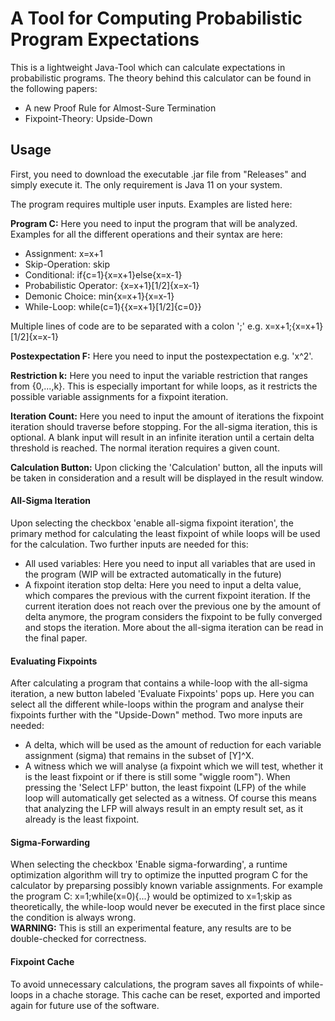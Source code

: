 # A Tool for Computing Probabilistic Program Expectations

This is a lightweight Java-Tool which can calculate expectations in probabilistic programs. The theory behind
this calculator can be found in the following papers:
- A new Proof Rule for Almost-Sure Termination
- Fixpoint-Theory: Upside-Down

## Usage

First, you need to download the executable .jar file from "Releases" and simply execute it. The only requirement is Java 11 on your system.

The program requires multiple user inputs. Examples are listed here:

**Program C:** Here you need to input the program that will be analyzed. Examples for all the different operations and their syntax are here:
- Assignment: x=x+1
- Skip-Operation: skip
- Conditional: if{c=1}{x=x+1}else{x=x-1}
- Probabilistic Operator: {x=x+1}[1/2]{x=x-1}
- Demonic Choice: min{x=x+1}{x=x-1}
- While-Loop: while(c=1){{x=x+1}[1/2]{c=0}}

Multiple lines of code are to be separated with a colon ';' e.g. x=x+1;{x=x+1}[1/2]{x=x-1}

**Postexpectation F:** Here you need to input the postexpectation e.g. 'x^2'.

**Restriction k:** Here you need to input the variable restriction that ranges from {0,...,k}. This is especially important for while loops, as it restricts the possible variable assignments for a fixpoint iteration.

**Iteration Count:** Here you need to input the amount of iterations the fixpoint iteration should traverse before stopping. For the all-sigma iteration, this is optional. A blank input will result in an infinite iteration until a certain delta threshold is reached. The normal iteration requires a given count.

**Calculation Button:** Upon clicking the 'Calculation' button, all the inputs will be taken in consideration and a result will be displayed in the result window.

#### All-Sigma Iteration
Upon selecting the checkbox 'enable all-sigma fixpoint iteration', the primary method for calculating the least fixpoint of while loops will be used for the calculation. Two further inputs are needed for this:
- All used variables: Here you need to input all variables that are used in the program (WIP will be extracted automatically in the future)
- A fixpoint iteration stop delta: Here you need to input a delta value, which compares the previous with the current fixpoint iteration. If the current iteration does not reach over the previous one by the amount of delta anymore, the program considers the fixpoint to be fully converged and stops the iteration.
More about the all-sigma iteration can be read in the final paper.

#### Evaluating Fixpoints
After calculating a program that contains a while-loop with the all-sigma iteration, a new button labeled 'Evaluate Fixpoints' pops up. Here you can select all the different while-loops within the program and analyse their fixpoints further with the "Upside-Down" method. Two more inputs are needed:
- A delta, which will be used as the amount of reduction for each variable assignment (sigma) that remains in the subset of [Y]^X.
- A witness which we will analyse (a fixpoint which we will test, whether it is the least fixpoint or if there is still some "wiggle room"). When pressing the 'Select LFP' button, the least fixpoint (LFP) of the while loop will automatically get selected as a witness. Of course this means that analyzing the LFP will always result in an empty result set, as it already is the least fixpoint.

#### Sigma-Forwarding
When selecting the checkbox 'Enable sigma-forwarding', a runtime optimization algorithm will try to optimize the inputted program C for the calculator by preparsing possibly known variable assignments. For example the program C: x=1;while(x=0){...} would be optimized to x=1;skip as theoretically, the while-loop would never be executed in the first place since the condition is always wrong.  
**WARNING:** This is still an experimental feature, any results are to be double-checked for correctness.

#### Fixpoint Cache
To avoid unnecessary calculations, the program saves all fixpoints of while-loops in a chache storage. This cache can be reset, exported and imported again for future use of the software.  